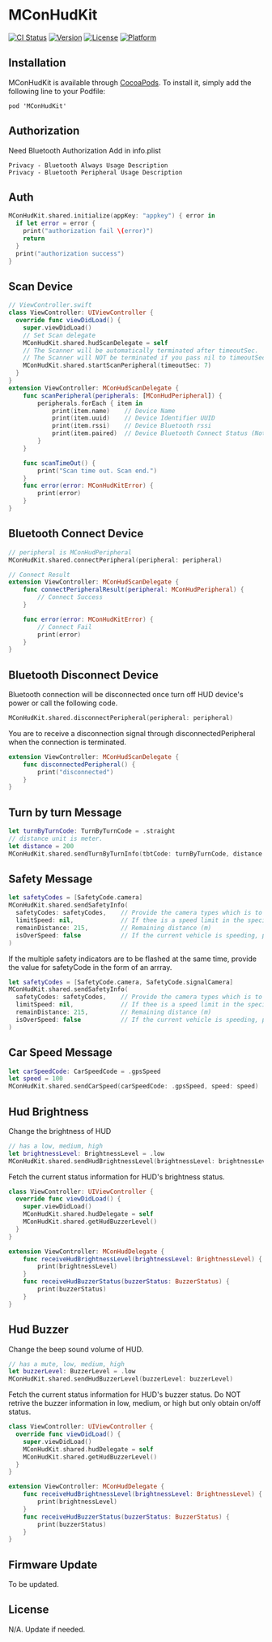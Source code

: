 # MConHudKit

[![CI Status](https://img.shields.io/travis/developers@telecons.co.kr/MConHudKit.svg?style=flat)](https://travis-ci.org/developers@telecons.co.kr/MConHudKit)
[![Version](https://img.shields.io/cocoapods/v/MConHudKit.svg?style=flat)](https://cocoapods.org/pods/MConHudKit)
[![License](https://img.shields.io/cocoapods/l/MConHudKit.svg?style=flat)](https://cocoapods.org/pods/MConHudKit)
[![Platform](https://img.shields.io/cocoapods/p/MConHudKit.svg?style=flat)](https://cocoapods.org/pods/MConHudKit)

## Installation

MConHudKit is available through [CocoaPods](https://cocoapods.org). To install
it, simply add the following line to your Podfile:

```
pod 'MConHudKit'
```

## Authorization

Need Bluetooth Authorization
Add in info.plist
```
Privacy - Bluetooth Always Usage Description
Privacy - Bluetooth Peripheral Usage Description
```

## Auth

```swift
MConHudKit.shared.initialize(appKey: "appkey") { error in
  if let error = error {
    print("authorization fail \(error)")
    return
  }
  print("authorization success")
}
```

## Scan Device
```swift
// ViewController.swift
class ViewController: UIViewController {
  override func viewDidLoad() {
    super.viewDidLoad()
    // Set Scan delegate
    MConHudKit.shared.hudScanDelegate = self
    // The Scanner will be automatically terminated after timeoutSec.
    // The Scanner will NOT be terminated if you pass nil to timeoutSec.
    MConHudKit.shared.startScanPeripheral(timeoutSec: 7)
  }
}
extension ViewController: MConHudScanDelegate {
    func scanPeripheral(peripherals: [MConHudPeripheral]) {
        peripherals.forEach { item in
            print(item.name)    // Device Name
            print(item.uuid)    // Device Identifier UUID
            print(item.rssi)    // Device Bluetooth rssi
            print(item.paired)  // Device Bluetooth Connect Status (Not BLE Connection)
        }
    }

    func scanTimeOut() {
        print("Scan time out. Scan end.")
    }
    func error(error: MConHudKitError) {
        print(error)
    }
}
```

## Bluetooth Connect Device
```swift
// peripheral is MConHudPeripheral
MConHudKit.shared.connectPeripheral(peripheral: peripheral)
```

```swift
// Connect Result
extension ViewController: MConHudScanDelegate {
    func connectPeripheralResult(peripheral: MConHudPeripheral) {
        // Connect Success
    }

    func error(error: MConHudKitError) {
        // Connect Fail
        print(error)
    }
}
```

## Bluetooth Disconnect Device
Bluetooth connection will be disconnected once turn off HUD device's power or call the following code. 
```swift
MConHudKit.shared.disconnectPeripheral(peripheral: peripheral)
```

You are to receive a disconnection signal through disconnectedPeripheral when the connection is terminated.
```swift
extension ViewController: MConHudScanDelegate {
    func disconnectedPeripheral() {
        print("disconnected")
    }
}
```

## Turn by turn Message
```swift
let turnByTurnCode: TurnByTurnCode = .straight
// distance unit is meter.
let distance = 200
MConHudKit.shared.sendTurnByTurnInfo(tbtCode: turnByTurnCode, distance: distance)
```

## Safety Message
```swift
let safetyCodes = [SafetyCode.camera]
MConHudKit.shared.sendSafetyInfo(
  safetyCodes: safetyCodes,    // Provide the camera types which is to be flashed in the form of an array.  
  limitSpeed: nil,             // If thee is a speed limit in the specific section, provide the speed limit as an integer,Int. if it is nil then speed restriction will be turned off..
  remainDistance: 215,         // Remaining distance (m)
  isOverSpeed: false           // If the current vehicle is speeding, pass 'true'. When HUD get 'true', it activates the speeding alert buzzer.
)
```

If the multiple safety indicators are to be flashed at the same time, provide the value for safetyCode in the form of an arrray.
```swift
let safetyCodes = [SafetyCode.camera, SafetyCode.signalCamera]
MConHudKit.shared.sendSafetyInfo(
  safetyCodes: safetyCodes,    // Provide the camera types which is to be flashed in the form of an array.
  limitSpeed: nil,             // If thee is a speed limit in the specific section, provide the speed limit as an integer,Int. if it is nil then speed restriction will be turned off.
  remainDistance: 215,         // Remaining distance (m)
  isOverSpeed: false           // If the current vehicle is speeding, pass 'true'. When HUD get 'true', it activates the speeding alert buzzer.
)
```

## Car Speed Message
```swift
let carSpeedCode: CarSpeedCode = .gpsSpeed
let speed = 100
MConHudKit.shared.sendCarSpeed(carSpeedCode: .gpsSpeed, speed: speed)
```

## Hud Brightness
Change the brightness of HUD
```swift
// has a low, medium, high
let brightnessLevel: BrightnessLevel = .low
MConHudKit.shared.sendHudBrightnessLevel(brightnessLevel: brightnessLevel)
```
Fetch the current status information for HUD's brightness status.
```swift
class ViewController: UIViewController {
  override func viewDidLoad() {
    super.viewDidLoad()
    MConHudKit.shared.hudDelegate = self
    MConHudKit.shared.getHudBuzzerLevel()
  }
}

extension ViewController: MConHudDelegate {
    func receiveHudBrightnessLevel(brightnessLevel: BrightnessLevel) {
        print(brightnessLevel)
    }
    func receiveHudBuzzerStatus(buzzerStatus: BuzzerStatus) {
        print(buzzerStatus)
    }
}
```

## Hud Buzzer
Change the beep sound volume of HUD.
```swift
// has a mute, low, medium, high
let buzzerLevel: BuzzerLevel = .low
MConHudKit.shared.sendHudBuzzerLevel(buzzerLevel: buzzerLevel)
```
Fetch the current status information for HUD's buzzer status.
Do NOT retrive the buzzer information in low, medium, or high but only obtain on/off status.
```swift
class ViewController: UIViewController {
  override func viewDidLoad() {
    super.viewDidLoad()
    MConHudKit.shared.hudDelegate = self
    MConHudKit.shared.getHudBuzzerLevel()
  }
}

extension ViewController: MConHudDelegate {
    func receiveHudBrightnessLevel(brightnessLevel: BrightnessLevel) {
        print(brightnessLevel)
    }
    func receiveHudBuzzerStatus(buzzerStatus: BuzzerStatus) {
        print(buzzerStatus)
    }
}
```

## Firmware Update
To be updated.

## License
N/A.
Update if needed.
